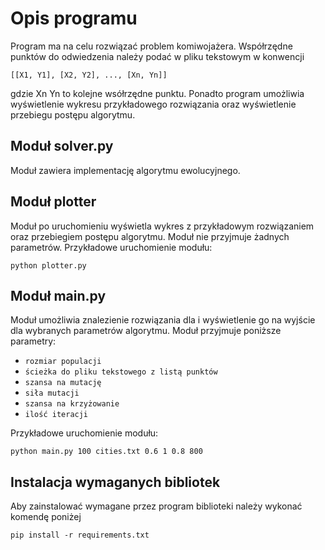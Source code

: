 # Opis programu
Program ma na celu rozwiązać problem komiwojażera. Współrzędne punktów do odwiedzenia należy podać w pliku tekstowym w konwencji
```
[[X1, Y1], [X2, Y2], ..., [Xn, Yn]]
```
gdzie Xn Yn to kolejne wsółrzędne punktu.
Ponadto program umożliwia wyświetlenie wykresu przykładowego rozwiązania oraz wyświetlenie przebiegu postępu algorytmu.

## Moduł solver.py
Moduł zawiera implementację algorytmu ewolucyjnego.

## Moduł plotter
Moduł po uruchomieniu wyświetla wykres z przykładowym rozwiązaniem oraz przebiegiem postępu algorytmu.
Moduł nie przyjmuje żadnych parametrów.
Przykładowe uruchomienie modułu:
```
python plotter.py
```

## Moduł main.py
Moduł umożliwia znalezienie rozwiązania dla i wyświetlenie go na wyjście dla wybranych parametrów algorytmu.
Moduł przyjmuje poniższe parametry:
- `rozmiar populacji`
- `ścieżka do pliku tekstowego z listą punktów`
- `szansa na mutację`
- `siła mutacji`
- `szansa na krzyżowanie`
- `ilość iteracji`

Przykładowe uruchomienie modułu:
```
python main.py 100 cities.txt 0.6 1 0.8 800
```

## Instalacja wymaganych bibliotek
Aby zainstalować wymagane przez program biblioteki należy wykonać komendę poniżej
```
pip install -r requirements.txt
```
